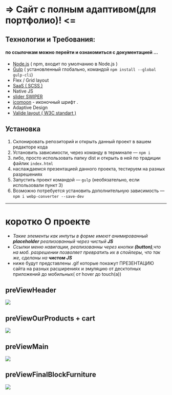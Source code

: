#               =>  Сайт с полным адаптивом(для портфолио)! <=
## Технологии и Требования: 
#### по ссылочкам можно перейти и ознакомиться с документацией ...
 * [Node.js](https://nodejs.org/en/) ( npm, входит по умолчанию в Node.js )
 * [Gulp](https://gulpjs.com/docs/en/getting-started/quick-start) ( установленный глобально, командой `npm install --global gulp-cli`)
 * Flex / Grid layout
 * [SaaS ( SCSS )](https://sass-scss.ru/guide/)
 * Native JS 
 * [slider SWIPER](https://swiperjs.com/)
 * [icomoon](https://icomoon.io/) - иконочный шрифт .
 * Adaptive Design
 * [Valide layout ( W3C standart )](https://www.w3.org/)
 
## Установка 
1. Склонировать репозиторий и открыть данный проект в вашем редакторе кода
2. Установить зависимости, через команду в терминале — `npm i`
3. либо, просто использовать папку dist и открыть в ней по традиции файлик `index.html`
4. наслаждаемся презентацией данного проекта, тестируем на разных разрешениях
5. Запустить проект командой — `gulp` (необязательно, если использовали пункт 3)
6. Возможно потребуется установить дополнительную зависимость — `npm i webp-converter --save-dev`
***
# коротко О проекте
* _Такие элементы как инпуты в форме имеют анимированный ___placeholder___ реализованный через чистый ___JS____
* _Ссылки меню навигации, реализованны через кнопки __(button)__,что на моб. разрешении позволяет превратить их в спойлеры, что так же, сделаны на ___чистом JS____
* ниже будут представлены .gif которые покажут ПРЕЗЕНТАЦИЮ сайта на разных расширениях и эмуляцию от десктопных приложений до мобильных( от hover до touch(a))
## preViewHeader
 ![](https://github.com/Hennadii-Chikunov/_test-project/blob/main/%23src/img/READMDpreView/Header.gif)
## preViewOurProducts + cart
 ![](https://github.com/Hennadii-Chikunov/_test-project/blob/main/%23src/img/READMDpreView/OurProducts.gif)
 ## preViewMain
 ![](https://github.com/Hennadii-Chikunov/_test-project/blob/main/%23src/img/READMDpreView/main.gif)
 ## preViewFinalBlockFurniture
 ![](https://github.com/Hennadii-Chikunov/_test-project/blob/main/%23src/img/READMDpreView/Furniture.gif)
